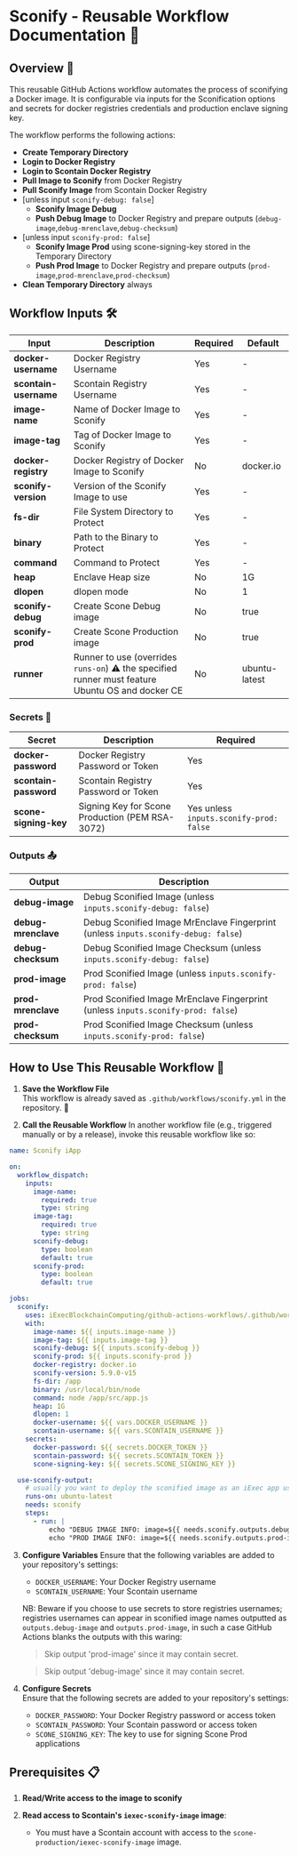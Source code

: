 # Sconify - Reusable Workflow Documentation 🚀

## Overview 🌟

This reusable GitHub Actions workflow automates the process of sconifying a Docker image. It is configurable via inputs for the Sconification options and secrets for docker registries credentials and production enclave signing key.

The workflow performs the following actions:

- **Create Temporary Directory**
- **Login to Docker Registry**
- **Login to Scontain Docker Registry**
- **Pull Image to Sconify** from Docker Registry
- **Pull Sconify Image** from Scontain Docker Registry
- [unless input `sconify-debug: false`]
  - **Sconify Image Debug**
  - **Push Debug Image** to Docker Registry and prepare outputs (`debug-image`,`debug-mrenclave`,`debug-checksum`)
- [unless input `sconify-prod: false`]
  - **Sconify Image Prod** using scone-signing-key stored in the Temporary Directory
  - **Push Prod Image** to Docker Registry and prepare outputs (`prod-image`,`prod-mrenclave`,`prod-checksum`)
- **Clean Temporary Directory** always

## Workflow Inputs 🛠️

| **Input**             | **Description**                                                                                  | **Required** | **Default**   |
| --------------------- | ------------------------------------------------------------------------------------------------ | ------------ | ------------- |
| **docker-username**   | Docker Registry Username                                                                         | Yes          | -             |
| **scontain-username** | Scontain Registry Username                                                                       | Yes          | -             |
| **image-name**        | Name of Docker Image to Sconify                                                                  | Yes          | -             |
| **image-tag**         | Tag of Docker Image to Sconify                                                                   | Yes          | -             |
| **docker-registry**   | Docker Registry of Docker Image to Sconify                                                       | No           | docker.io     |
| **sconify-version**   | Version of the Sconify Image to use                                                              | Yes          | -             |
| **fs-dir**            | File System Directory to Protect                                                                 | Yes          | -             |
| **binary**            | Path to the Binary to Protect                                                                    | Yes          | -             |
| **command**           | Command to Protect                                                                               | Yes          | -             |
| **heap**              | Enclave Heap size                                                                                | No           | 1G            |
| **dlopen**            | dlopen mode                                                                                      | No           | 1             |
| **sconify-debug**     | Create Scone Debug image                                                                         | No           | true          |
| **sconify-prod**      | Create Scone Production image                                                                    | No           | true          |
| **runner**            | Runner to use (overrides `runs-on`) ⚠️ the specified runner must feature Ubuntu OS and docker CE | No           | ubuntu-latest |

### Secrets 🔐

| **Secret**            | **Description**                                 | **Required**                            |
| --------------------- | ----------------------------------------------- | --------------------------------------- |
| **docker-password**   | Docker Registry Password or Token               | Yes                                     |
| **scontain-password** | Scontain Registry Password or Token             | Yes                                     |
| **scone-signing-key** | Signing Key for Scone Production (PEM RSA-3072) | Yes unless `inputs.sconify-prod: false` |

### Outputs 📤

| **Output**          | **Description**                                                                    |
| ------------------- | ---------------------------------------------------------------------------------- |
| **debug-image**     | Debug Sconified Image (unless `inputs.sconify-debug: false`)                       |
| **debug-mrenclave** | Debug Sconified Image MrEnclave Fingerprint (unless `inputs.sconify-debug: false`) |
| **debug-checksum**  | Debug Sconified Image Checksum (unless `inputs.sconify-debug: false`)              |
| **prod-image**      | Prod Sconified Image (unless `inputs.sconify-prod: false`)                         |
| **prod-mrenclave**  | Prod Sconified Image MrEnclave Fingerprint (unless `inputs.sconify-prod: false`)   |
| **prod-checksum**   | Prod Sconified Image Checksum (unless `inputs.sconify-prod: false`)                |

## How to Use This Reusable Workflow 🔄

1. **Save the Workflow File**  
   This workflow is already saved as `.github/workflows/sconify.yml` in the repository. 💾

2. **Call the Reusable Workflow**
   In another workflow file (e.g., triggered manually or by a release), invoke this reusable workflow like so:

```yaml
name: Sconify iApp

on:
  workflow_dispatch:
    inputs:
      image-name:
        required: true
        type: string
      image-tag:
        required: true
        type: string
      sconify-debug:
        type: boolean
        default: true
      sconify-prod:
        type: boolean
        default: true

jobs:
  sconify:
    uses: iExecBlockchainComputing/github-actions-workflows/.github/workflows/sconify.yml@sconify-v1.0.0
    with:
      image-name: ${{ inputs.image-name }}
      image-tag: ${{ inputs.image-tag }}
      sconify-debug: ${{ inputs.sconify-debug }}
      sconify-prod: ${{ inputs.sconify-prod }}
      docker-registry: docker.io
      sconify-version: 5.9.0-v15
      fs-dir: /app
      binary: /usr/local/bin/node
      command: node /app/src/app.js
      heap: 1G
      dlopen: 1
      docker-username: ${{ vars.DOCKER_USERNAME }}
      scontain-username: ${{ vars.SCONTAIN_USERNAME }}
    secrets:
      docker-password: ${{ secrets.DOCKER_TOKEN }}
      scontain-password: ${{ secrets.SCONTAIN_TOKEN }}
      scone-signing-key: ${{ secrets.SCONE_SIGNING_KEY }}

  use-sconify-output:
    # usually you want to deploy the sconified image as an iExec app using the sconify job outputs
    runs-on: ubuntu-latest
    needs: sconify
    steps:
      - run: |
          echo "DEBUG IMAGE INFO: image=${{ needs.sconify.outputs.debug-image }} | checksum=${{ needs.sconify.outputs.debug-checksum }} | mrenclave=${{ needs.sconify.outputs.debug-mrenclave }}"
          echo "PROD IMAGE INFO: image=${{ needs.sconify.outputs.prod-image }} | checksum=${{ needs.sconify.outputs.prod-checksum }} | mrenclave=${{ needs.sconify.outputs.prod-mrenclave }}"
```

3. **Configure Variables**
   Ensure that the following variables are added to your repository's settings:

   - `DOCKER_USERNAME`: Your Docker Registry username
   - `SCONTAIN_USERNAME`: Your Scontain username

   NB: Beware if you choose to use secrets to store registries usernames;
   registries usernames can appear in sconified image names outputted as `outputs.debug-image` and `outputs.prod-image`, in such a case GitHub Actions blanks the outputs with this waring:

   > Skip output 'prod-image' since it may contain secret.

   > Skip output 'debug-image' since it may contain secret.

4. **Configure Secrets**  
   Ensure that the following secrets are added to your repository's settings:
   - `DOCKER_PASSWORD`: Your Docker Registry password or access token
   - `SCONTAIN_PASSWORD`: Your Scontain password or access token
   - `SCONE_SIGNING_KEY`: The key to use for signing Scone Prod applications

## Prerequisites 📋

1. **Read/Write access to the image to sconify**

2. **Read access to Scontain's `iexec-sconify-image` image**:
   - You must have a Scontain account with access to the `scone-production/iexec-sconify-image` image.
